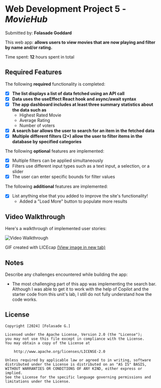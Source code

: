 # Web Development Project 5 - *MovieHub*

Submitted by: **Folasade Goddard**

This web app: **allows users to view movies that are now playing and filter by name and/or rating.**

Time spent: **12** hours spent in total

## Required Features

The following **required** functionality is completed:

- [x] **The list displays a list of data fetched using an API call**
- [x] **Data uses the useEffect React hook and async/await syntax**
- [x] **The app dashboard includes at least three summary statistics about the data such as**
  - Highest Rated Movie
  - Average Rating
  - Number of voters
- [x] **A search bar allows the user to search for an item in the fetched data**
- [x] **Multiple different filters (2+) allow the user to filter items in the database by specified categories**

The following **optional** features are implemented:

- [x] Multiple filters can be applied simultaneously
- [x] Filters use different input types such as a text input, a selection, or a slider
- [x] The user can enter specific bounds for filter values

The following **additional** features are implemented:

* [x] List anything else that you added to improve the site's functionality!
    - Added a "Load More" button to populate more results

## Video Walkthrough

Here's a walkthrough of implemented user stories:

<img src='https://i.imgur.com/4YTZbKE.gif' title='Video Walkthrough' width='' alt='Video Walkthrough' />


<!-- Replace this with whatever GIF tool you used! -->
GIF created with LICEcap  <a href="https://imgur.com/a/X9Gl7We" target="_blank">(View image in new tab)</a>

<!-- Recommended tools:
[Kap](https://getkap.co/) for macOS
[ScreenToGif](https://www.screentogif.com/) for Windows
[peek](https://github.com/phw/peek) for Linux. -->

## Notes

Describe any challenges encountered while building the app:
- The most challenging part of this app was implementing the search bar. Although I was able to get it to work with the help of Copilot and the starter code from this unit's lab, I still do not fully understand how the code works.

## License

    Copyright [2024] [Folasade G.]

    Licensed under the Apache License, Version 2.0 (the "License");
    you may not use this file except in compliance with the License.
    You may obtain a copy of the License at

        http://www.apache.org/licenses/LICENSE-2.0

    Unless required by applicable law or agreed to in writing, software
    distributed under the License is distributed on an "AS IS" BASIS,
    WITHOUT WARRANTIES OR CONDITIONS OF ANY KIND, either express or implied.
    See the License for the specific language governing permissions and
    limitations under the License.
